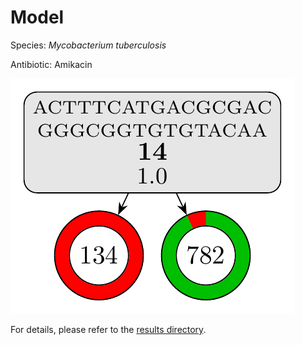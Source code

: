 
# Model

Species: *Mycobacterium tuberculosis*

Antibiotic: Amikacin

<a href="./model.pdf"><img src="./model.png" /></a>

For details, please refer to the [results directory](../../../../../results/cart_b/mycobacterium%20tuberculosis/amikacin/repeat_9/).

